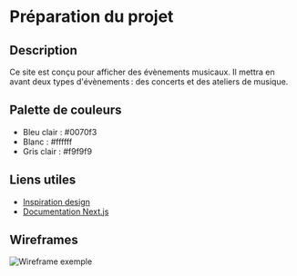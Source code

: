 # Préparation du projet

## Description
Ce site est conçu pour afficher des évènements musicaux. Il mettra en avant deux types d'évènements : des concerts et des ateliers de musique.

## Palette de couleurs
- Bleu clair : #0070f3
- Blanc : #ffffff
- Gris clair : #f9f9f9

## Liens utiles
- [Inspiration design](https://dribbble.com)
- [Documentation Next.js](https://nextjs.org/docs)

## Wireframes
![Wireframe exemple](lien-ou-description)
